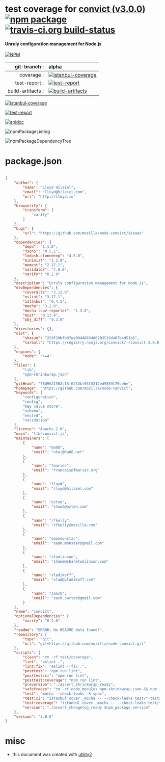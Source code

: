 # test coverage for  [convict (v3.0.0)](https://github.com/mozilla/node-convict)  [![npm package](https://img.shields.io/npm/v/npmtest-convict.svg?style=flat-square)](https://www.npmjs.org/package/npmtest-convict) [![travis-ci.org build-status](https://api.travis-ci.org/npmtest/node-npmtest-convict.svg)](https://travis-ci.org/npmtest/node-npmtest-convict)
#### Unruly configuration management for Node.js

[![NPM](https://nodei.co/npm/convict.png?downloads=true)](https://www.npmjs.com/package/convict)

| git-branch : | [alpha](https://github.com/npmtest/node-npmtest-convict/tree/alpha)|
|--:|:--|
| coverage : | [![istanbul-coverage](https://npmtest.github.io/node-npmtest-convict/build/coverage.badge.svg)](https://npmtest.github.io/node-npmtest-convict/build/coverage.html/index.html)|
| test-report : | [![test-report](https://npmtest.github.io/node-npmtest-convict/build/test-report.badge.svg)](https://npmtest.github.io/node-npmtest-convict/build/test-report.html)|
| build-artifacts : | [![build-artifacts](https://npmtest.github.io/node-npmtest-convict/glyphicons_144_folder_open.png)](https://github.com/npmtest/node-npmtest-convict/tree/gh-pages/build)|

[![istanbul-coverage](https://npmtest.github.io/node-npmtest-convict/build/screenCapture.buildCustomOrg.browser.coverage.html.png)](https://npmtest.github.io/node-npmtest-convict/build/coverage.html/index.html)

[![test-report](https://npmtest.github.io/node-npmtest-convict/build/screenCapture.buildCustomOrg.browser.%252Fhome%252Ftravis%252Fbuild%252Fnpmtest%252Fnode-npmtest-convict%252Ftmp%252Fbuild%252Ftest-report.html.png)](https://npmtest.github.io/node-npmtest-convict/build/test-report.html)

[![apidoc](https://npmdoc.github.io/node-npmdoc-convict/build/screenCapture.buildApidoc.browser.%252Fhome%252Ftravis%252Fbuild%252Fnpmdoc%252Fnode-npmdoc-convict%252Ftmp%252Fbuild%252Fapidoc.html.png)](https://npmdoc.github.io/node-npmdoc-convict/build/apidoc.html)

![npmPackageListing](https://npmtest.github.io/node-npmtest-convict/build/screenCapture.npmPackageListing.svg)

![npmPackageDependencyTree](https://npmtest.github.io/node-npmtest-convict/build/screenCapture.npmPackageDependencyTree.svg)



# package.json

```json

{
    "author": {
        "name": "Lloyd Hilaiel",
        "email": "lloyd@hilaiel.com",
        "url": "http://lloyd.io"
    },
    "browserify": {
        "transform": [
            "varify"
        ]
    },
    "bugs": {
        "url": "https://github.com/mozilla/node-convict/issues"
    },
    "dependencies": {
        "depd": "1.1.0",
        "json5": "0.5.1",
        "lodash.clonedeep": "4.5.0",
        "minimist": "1.2.0",
        "moment": "2.17.1",
        "validator": "7.0.0",
        "varify": "0.2.0"
    },
    "description": "Unruly configuration management for Node.js",
    "devDependencies": {
        "coveralls": "2.12.0",
        "eslint": "3.17.1",
        "istanbul": "0.4.5",
        "mocha": "3.2.0",
        "mocha-lcov-reporter": "1.3.0",
        "must": "0.13.4",
        "obj_diff": "0.3.0"
    },
    "directories": {},
    "dist": {
        "shasum": "259f30bfb87ee0944860486203519d467b4d51b5",
        "tarball": "https://registry.npmjs.org/convict/-/convict-3.0.0.tgz"
    },
    "engines": {
        "node": ">=4"
    },
    "files": [
        "lib",
        "npm-shrinkwrap.json"
    ],
    "gitHead": "78d9621562c15f6234bf65f5212ed9859176cebe",
    "homepage": "https://github.com/mozilla/node-convict",
    "keywords": [
        "configuration",
        "config",
        "key value store",
        "schema",
        "nested",
        "validation"
    ],
    "license": "Apache-2.0",
    "main": "lib/convict.js",
    "maintainers": [
        {
            "name": "6a68",
            "email": "ohai@6a68.net"
        },
        {
            "name": "fmarier",
            "email": "francois@fmarier.org"
        },
        {
            "name": "lloyd",
            "email": "lloyd@hilaiel.com"
        },
        {
            "name": "ozten",
            "email": "shout@ozten.com"
        },
        {
            "name": "rfkelly",
            "email": "rfkelly@mozilla.com"
        },
        {
            "name": "seanmonstar",
            "email": "sean.monstar@gmail.com"
        },
        {
            "name": "stomlinson",
            "email": "shane@shanetomlinson.com"
        },
        {
            "name": "vladikoff",
            "email": "vlad@vladikoff.com"
        },
        {
            "name": "zaach",
            "email": "zack.carter@gmail.com"
        }
    ],
    "name": "convict",
    "optionalDependencies": {
        "varify": "0.2.0"
    },
    "readme": "ERROR: No README data found!",
    "repository": {
        "type": "git",
        "url": "git+https://github.com/mozilla/node-convict.git"
    },
    "scripts": {
        "clean": "rm -rf test/coverage",
        "lint": "eslint .",
        "lint:fix": "eslint --fix .",
        "posttest": "npm run lint",
        "posttest:ci": "npm run lint",
        "posttest:coverage": "npm run lint",
        "preversion": "./assert_shrinkwrap_ready",
        "safefreeze": "rm -rf node_modules npm-shrinkwrap.json && npm install --production --registry https://registry.npmjs.org/ && npm dedupe && npm shrinkwrap && npm install && npm test && touch package.json npm-shrinkwrap.json",
        "test": "mocha --check-leaks -R spec",
        "test:ci": "istanbul cover _mocha -- --check-leaks test/*-tests.js && cat test/coverage/lcov.info | coveralls",
        "test:coverage": "istanbul cover _mocha -- --check-leaks test/*-tests.js",
        "version": "./assert_changelog_ready $npm_package_version"
    },
    "version": "3.0.0"
}
```



# misc
- this document was created with [utility2](https://github.com/kaizhu256/node-utility2)
